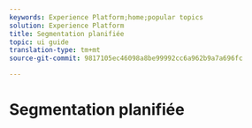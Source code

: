 ```yaml
---
keywords: Experience Platform;home;popular topics
solution: Experience Platform
title: Segmentation planifiée
topic: ui guide
translation-type: tm+mt
source-git-commit: 9817105ec46098a8be99992cc6a962b9a7a696fc

---
```



# Segmentation planifiée
